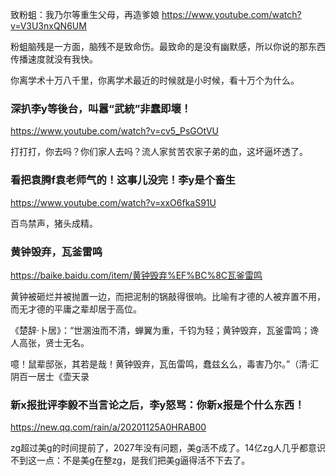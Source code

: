 致粉蛆：我乃尔等重生父母，再造爹娘
https://www.youtube.com/watch?v=V3U3nxQN6UM

粉蛆脑残是一方面，脑残不是致命伤。最致命的是没有幽默感，所以你说的那东西传播速度就没有我快。

你离学术十万八千里，你离学术最近的时候就是小时候，看十万个为什么。

### 深扒李y等後台，叫囂“武統”非蠢即壞！
https://www.youtube.com/watch?v=cv5_PsGOtVU

打打打，你去吗？你们家人去吗？流人家贫苦农家子弟的血，这坏逼坏透了。

### 看把袁腾f袁老师气的！这事儿没完！李y是个畜生
https://www.youtube.com/watch?v=xxO6fkaS91U

百鸟禁声，猪头成精。

### 黄钟毁弃，瓦釜雷鸣
https://baike.baidu.com/item/黄钟毁弃%EF%BC%8C瓦釜雷鸣

黄钟被砸烂并被抛置一边，而把泥制的锅敲得很响。比喻有才德的人被弃置不用，而无才德的平庸之辈却居于高位。

《楚辞·卜居》：“世溷浊而不清，蝉翼为重，千钧为轻；黄钟毁弃，瓦釜雷鸣；谗人高张，贤士无名。

噫！鼠辈邸张，其若是哉！黄钟毁弃，瓦缶雷鸣，蠢兹幺么，毒害乃尔。”（清·汇阴百一居士《壶天录

### 新x报批评李毅不当言论之后，李y怒骂：你新x报是个什么东西！
https://new.qq.com/rain/a/20201125A0HRAB00

zg超过美g的时间提前了，2027年没有问题，美g活不成了。14亿zg人几乎都意识不到这一点：不是美g在整zg，是我们把美g逼得活不下去了。
